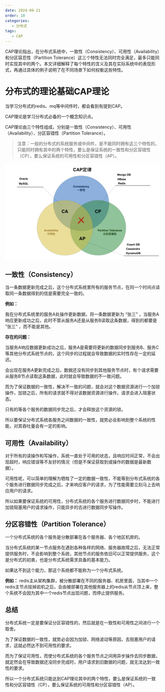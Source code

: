 ```yaml
---
date: 2024-09-21
order: 10
categories:
   - 分布式
tags:
   - CAP
---
```


CAP理论指出，在分布式系统中，一致性（Consistency）、可用性（Availability）和分区容忍性（Partition Tolerance）这三个特性无法同时完全满足，最多只能同时实现其中的两个。本文详细解释了每个特性的含义及其在实际系统中的表现形式，再通过具体的例子说明了在不同场景下如何权衡这些特性。

<!-- more -->

# 分布式的理论基础CAP理论

当学习分布式的redis、mq等中间件时，都会看到有提到CAP。

CAP理论是学习分布式必备的一个概念知识点。

CAP理论由三个特性组成，分别是一致性（Consistency）、可用性（Availability）、分区容错性（Partition Tolerance）。

> 注意：一般的分布式的系统服务或中间件，是不能同时拥有这三个特性的，只能同时拥有其中的两个特性，要么是保证系统的一致性和分区容错性（CP），要么保证系统的可用性和分区容错性（AP）。



![cap](images/cap.png)



## 一致性（Consistency）

当一条数据更新完成之后，这个分布式系统里所有的服务节点，在同一个时间点读取同一条数据得到的信是需要完全一致的。

**例如：**

 我在分布式系统里的服务A处操作更新数据，将一条数据更新为 “张三” ，当服务A响应更新成功之后，此时不管从服务A还是从服务B读取这条数据，得到的都要是 ”张三“ ，而不能是其他。

**存在的问题：** 

当服务A响应数据更新成功之后，服务A是需要将更新的数据同步到服务B、服务C等其他分布式系统节点的，这个同步的过程就会导致数据的实时性存在一定的延迟。

会出现在服务A更新完成之后，数据还没有同步到其他服务节点时，有个请求需要从服务B节点读取这条数据，此时就会导致数据的不一致问题。

而为了保证数据的一致性，解决不一致的问题，就会对这个数据资源进行一个加锁操作，加锁之后，所有的请求就不得对该数据资源进行操作，请求会进入阻塞状态。

只有的等各个服务的数据同步完之后，才会释放这个资源的锁。

所以要保证分布式系统各服务之间数据的一致性，就势必会影响到整个系统的性能，对其吞吐量会有一定的影响。



## 可用性（Availability）

对于所有的读操作和写操作，系统一直处于可用的状态，且响应时间正常，不会出现超时，响应错误等不友好的情况（但是不保证获取到或操作的数据是最新数据）。

可用性呢，可以简单的理解为牺牲了一定的数据一致性，不能等到分布式系统的各个服务进行数据同步完成之后，才来响应客户的请求，为了性能需要立刻马上去响应用户的请求。

所以如果要保证系统的可用性，分布式系统的各个服务进行数据同步时，不能进行加锁阻塞用户的请求操作，只能异步的去进行数据同步写操作。



## 分区容错性（Partition Tolerance）

一个分布式系统的各个服务是分散部署在各个服务器、各个地区机房的。

当分布式系统的某一节点服务在遇到各种各样的网络、服务器故障之后，无法正常提供服务时，不会影响到整个系统，其他节点的服务依旧可以正常提供服务，这个是分布式的初衷，也是分布式系统需求具备的基本能力。

如果达不到这个能力，那这个系统都不能称为一个分布式系统。

**例如：** redis主从架构集群，被分散部署在不同的服务器、机房里面，当其中一个redis主节点挂掉宕机之后，会由被部署在其他服务器上的redis从节点顶上来，整个系统不会因为其中一个redis节点出现问题，而停止提供服务。



## 总结

分布式系统一定是要保证分区容错性的，然后就是在一致性和可用性之间进行一个取舍。

为了保证数据的一致性，就势必会因为加锁、网络波动等原因，去阻塞用户的请求，这就必然达不到可用性的要求。

而为了保证可用性，而使分布式系统的各个服务节点之间用异步操作去同步数据，就定然会在导致数据还没同步完成时，用户请求到旧数据的问题，就无法达到一致性的要求。

所以一个分布式系统只能达到CAP理论其中的两个特性，要么是保证系统的一致性和分区容错性（CP），要么保证系统的可用性和分区容错性（AP）。